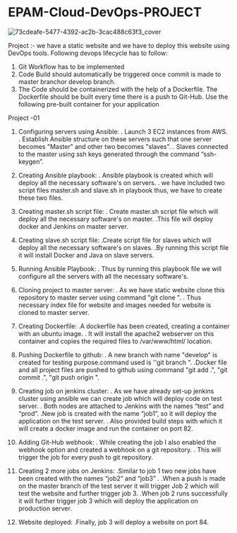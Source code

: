 # EPAM-Cloud-DevOps-PROJECT
  
![73cdeafe-5477-4392-ac2b-3cac488c63f3_cover](https://user-images.githubusercontent.com/89688566/236271184-abe0ae5a-ddb7-41ef-bb1b-1e604852e936.jpg)

Project :- we have a static website and we have to deploy this website using DevOps
tools. Following devops lifecycle has to follow:
1. Git Workflow has to be implemented
2. Code Build should automatically be triggered once commit is made to master
branchor develop branch.
3. The Code should be containerized with the help of a Dockerfile. The Dockerfile
should be built every time there is a push to Git-Hub. Use the following pre-built
container for your application

Project -01

1. Configuring servers using Ansible:
. Launch 3 EC2 instances from AWS.
. Establish Ansible structure on these servers such that one server becomes "Master"
and other two becomes "slaves".
. Slaves connected to the master using ssh keys generated through the command
“ssh-keygen”.

2. Creating Ansible playbook:
. Ansible playbook is created which will deploy all the necessary software's on servers.
. we have included two script files master.sh and slave.sh in playbook thus, we have
to create these two files.

3. Creating master.sh script file:
. Create master.sh script file which will deploy all the necessary software's on master.
.This file will deploy docker and Jenkins on master server.

4. Creating slave.sh script file:
.Create script file for slaves which will deploy all the necessary software's on slaves.
.By running this script file it will install Docker and Java on slave servers.

5. Running Ansible Playbook:
. Thus by running this playbook file we will configure all the servers with all the
necessary software's.

6. Cloning project to master server:
. As we have static website clone this repository to master server using command "git
clone ".
. Thus necessary index file for website and images needed for website is cloned to
master server.

7. Creating Dockerfile:
.A dockerfile has been created, creating a container with an ubuntu image.
. It will install the apache2 webserver on this container and copies the required files
to /var/www/html/ location.

8. Pushing Dockerfile to github:
. A new branch with name "develop" is created for testing purpose.command used is
''git branch ".
.Docker file and all project files are pushed to github using command "git add .", "git
commit .", "git push origin ".

9. Creating job on jenkins cluster:
. As we have already set-up jenkins cluster using ansible we can create job which will
deploy code on test server.
. Both nodes are attached to Jenkins with the names “test” and “prod”.
.New job is created with the name “job1”, so it will deploy the application on the test
server.
. Also provided build steps with which it will create a docker image and run the
container on port 82.

10. Adding Git-Hub webhook:
. While creating the job I also enabled the webhook option and created a webhook
on a git repository.
. This will trigger the job for every push to git repository.

11. Creating 2 more jobs on Jenkins:
.Similar to job 1 two new jobs have been created with the names “job2” and “job3” .
.When a push is made on the master branch of the test server it will trigger Job 2
which will test the website and further trigger job 3.
.When job 2 runs successfully it will further trigger job 3 which will deploy the
application on production server.


12. Website deployed:
.Finally, job 3 will deploy a website on port 84.
 

